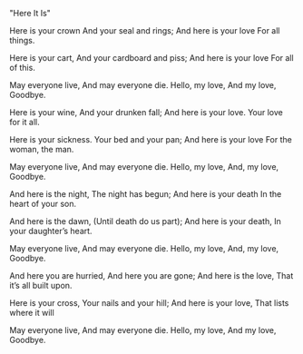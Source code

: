 "Here It Is"

Here is your crown
And your seal and rings;
And here is your love
For all things.

Here is your cart,
And your cardboard and piss;
And here is your love
For all of this.

May everyone live,
And may everyone die.
Hello, my love,
And my love, Goodbye.

Here is your wine,
And your drunken fall;
And here is your love.
Your love for it all.

Here is your sickness.
Your bed and your pan;
And here is your love
For the woman, the man.

May everyone live,
And may everyone die.
Hello, my love,
And, my love, Goodbye.

And here is the night,
The night has begun;
And here is your death
In the heart of your son.

And here is the dawn,
(Until death do us part);
And here is your death,
In your daughter’s heart.

May everyone live,
And may everyone die.
Hello, my love,
And, my love, Goodbye.

And here you are hurried,
And here you are gone;
And here is the love,
That it’s all built upon.

Here is your cross,
Your nails and your hill;
And here is your love,
That lists where it will

May everyone live,
And may everyone die.
Hello, my love,
And my love, Goodbye.
